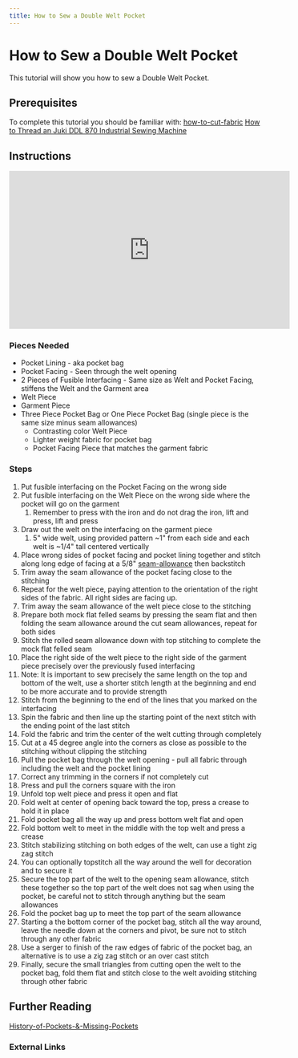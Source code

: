 ```yaml
---
title: How to Sew a Double Welt Pocket
---
```


# How to Sew a Double Welt Pocket

This tutorial will show you how to sew a Double Welt Pocket.

## Prerequisites

To complete this tutorial you should be familiar with: [how-to-cut-fabric](../how-to-cut-fabric.md) [How to Thread an Juki DDL 870 Industrial Sewing Machine](./how-to-thread-an-juki-ddl-870-industrial-sewing-machine.md)

## Instructions

<div class="responsive-iframe-container"><iframe width="560" height="315" src="https://www.youtube.com/embed/1U-0yYVQ5X0" title="YouTube video player" frameborder="0" allow="accelerometer; autoplay; clipboard-write; encrypted-media; gyroscope; picture-in-picture" allowfullscreen></iframe></div>

### Pieces Needed

- Pocket Lining - aka pocket bag
- Pocket Facing - Seen through the welt opening
- 2 Pieces of Fusible Interfacing - Same size as Welt and Pocket Facing, stiffens the Welt and the Garment area
- Welt Piece
- Garment Piece
- Three Piece Pocket Bag or One Piece Pocket Bag (single piece is the same size minus seam allowances)
  - Contrasting color Welt Piece
  - Lighter weight fabric for pocket bag
  - Pocket Facing Piece that matches the garment fabric

### Steps

1. Put fusible interfacing on the Pocket Facing on the wrong side
2. Put fusible interfacing on the Welt Piece on the wrong side where the pocket will go on the garment
   1. Remember to press with the iron and do not drag the iron, lift and press, lift and press
3. Draw out the welt on the interfacing on the garment piece
   1. 5" wide welt, using provided pattern ~1" from each side and each welt is ~1/4" tall centered vertically
4. Place wrong sides of pocket facing and pocket lining together and stitch along long edge of facing at a 5/8" [seam-allowance](./seam-allowance.md) then backstitch
5. Trim away the seam allowance of the pocket facing close to the stitching
6. Repeat for the welt piece, paying attention to the orientation of the right sides of the fabric. All right sides are facing up.
7. Trim away the seam allowance of the welt piece close to the stitching
8. Prepare both mock flat felled seams by pressing the seam flat and then folding the seam allowance around the cut seam allowances, repeat for both sides
9. Stitch the rolled seam allowance down with top stitching to complete the mock flat felled seam
10. Place the right side of the welt piece to the right side of the garment piece precisely over the previously fused interfacing
11. Note: It is important to sew precisely the same length on the top and bottom of the welt, use a shorter stitch length at the beginning and end to be more accurate and to provide strength
12. Stitch from the beginning to the end of the lines that you marked on the interfacing
13. Spin the fabric and then line up the starting point of the next stitch with the ending point of the last stitch
14. Fold the fabric and trim the center of the welt cutting through completely
15. Cut at a 45 degree angle into the corners as close as possible to the stitching without clipping the stitching
16. Pull the pocket bag through the welt opening - pull all fabric through including the welt and the pocket lining
17. Correct any trimming in the corners if not completely cut
18. Press and pull the corners square with the iron
19. Unfold top welt piece and press it open and flat
20. Fold welt at center of opening back toward the top, press a crease to hold it in place
21. Fold pocket bag all the way up and press bottom welt flat and open
22. Fold bottom welt to meet in the middle with the top welt and press a crease
23. Stitch stabilizing stitching on both edges of the welt, can use a tight zig zag stitch
24. You can optionally topstitch all the way around the well for decoration and to secure it
25. Secure the top part of the welt to the opening seam allowance, stitch these together so the top part of the welt does not sag when using the pocket, be careful not to stitch through anything but the seam allowances
26. Fold the pocket bag up to meet the top part of the seam allowance
27. Starting a the bottom corner of the pocket bag, stitch all the way around, leave the needle down at the corners and pivot, be sure not to stitch through any other fabric
28. Use a serger to finish of the raw edges of fabric of the pocket bag, an alternative is to use a zig zag stitch or an over cast stitch
29. Finally, secure the small triangles from cutting open the welt to the pocket bag, fold them flat and stitch close to the welt avoiding stitching through other fabric

## Further Reading

[History-of-Pockets-&-Missing-Pockets](../Sewing/History-of-Pockets-&-Missing-Pockets.md)

### External Links
